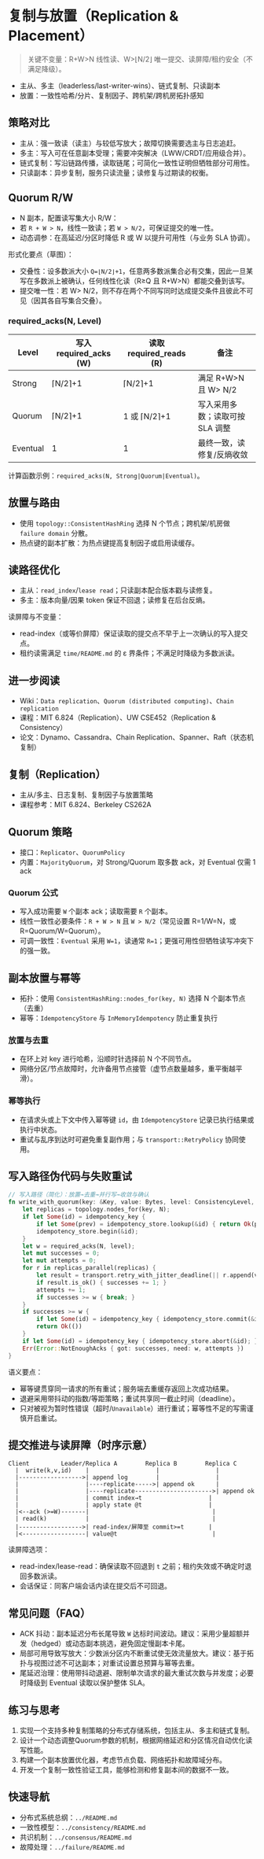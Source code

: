 # 复制与放置（Replication & Placement）

> 关键不变量：R+W>N 线性读、W>⌊N/2⌋ 唯一提交、读屏障/租约安全（不满足降级）。

- 主从、多主（leaderless/last-writer-wins）、链式复制、只读副本
- 放置：一致性哈希/分片、复制因子、跨机架/跨机房拓扑感知

## 策略对比

- 主从：强一致读（读主）与较低写放大；故障切换需要选主与日志追赶。
- 多主：写入可在任意副本受理；需要冲突解决（LWW/CRDT/应用级合并）。
- 链式复制：写沿链路传播，读取链尾；可简化一致性证明但牺牲部分可用性。
- 只读副本：异步复制，服务只读流量；读修复与过期读的权衡。

## Quorum R/W

- N 副本，配置读写集大小 R/W：
- 若 `R + W > N`，线性一致读；若 `W > N/2`，可保证提交的唯一性。
- 动态调参：在高延迟/分区时降低 R 或 W 以提升可用性（与业务 SLA 协调）。

形式化要点（草图）：

- 交叠性：设多数派大小 `Q=⌊N/2⌋+1`，任意两多数派集合必有交集，因此一旦某写在多数派上被确认，任何线性化读（R≥Q 且 R+W>N）都能交叠到该写。
- 提交唯一性：若 W> N/2，则不存在两个不同写同时达成提交条件且彼此不可见（因其各自写集合交叠）。

### required_acks(N, Level)

| Level     | 写入 required_acks (W)        | 读取 required_reads (R)        | 备注 |
|-----------|-------------------------------|--------------------------------|------|
| Strong    | ⌈N/2⌉+1                       | ⌈N/2⌉+1                        | 满足 R+W>N 且 W> N/2 |
| Quorum    | ⌈N/2⌉+1                       | 1 或 ⌈N/2⌉+1                   | 写入采用多数；读取可按 SLA 调整 |
| Eventual  | 1                             | 1                              | 最终一致，读修复/反熵收敛 |

计算函数示例：`required_acks(N, Strong|Quorum|Eventual)`。

## 放置与路由

- 使用 `topology::ConsistentHashRing` 选择 N 个节点；跨机架/机房做 `failure domain` 分散。
- 热点键的副本扩散：为热点键提高复制因子或启用读缓存。

## 读路径优化

- 主从：`read_index`/`lease read`；只读副本配合版本戳与读修复。
- 多主：版本向量/因果 token 保证不回退；读修复在后台反熵。

读屏障与不变量：

- read-index（或等价屏障）保证读取的提交点不早于上一次确认的写入提交点。
- 租约读需满足 `time/README.md` 的 ε 界条件；不满足时降级为多数派读。

## 进一步阅读

- Wiki：`Data replication`、`Quorum (distributed computing)`、`Chain replication`
- 课程：MIT 6.824（Replication）、UW CSE452（Replication & Consistency）
- 论文：Dynamo、Cassandra、Chain Replication、Spanner、Raft（状态机复制）

## 复制（Replication）

- 主从/多主、日志复制、复制因子与放置策略
- 课程参考：MIT 6.824、Berkeley CS262A

## Quorum 策略

- 接口：`Replicator`、`QuorumPolicy`
- 内置：`MajorityQuorum`，对 Strong/Quorum 取多数 ack，对 Eventual 仅需 1 ack

### Quorum 公式

- 写入成功需要 `W` 个副本 ack；读取需要 `R` 个副本。
- 线性一致性必要条件：`R + W > N` 且 `W > N/2`（常见设置 R=1/W=N，或 R=Quorum/W=Quorum）。
- 可调一致性：`Eventual` 采用 `W=1`，读通常 `R=1`；更强可用性但牺牲读写冲突下的强一致。

## 副本放置与幂等

- 拓扑：使用 `ConsistentHashRing::nodes_for(key, N)` 选择 N 个副本节点（去重）
- 幂等：`IdempotencyStore` 与 `InMemoryIdempotency` 防止重复执行

### 放置与去重

- 在环上对 key 进行哈希，沿顺时针选择前 N 个不同节点。
- 网络分区/节点故障时，允许备用节点接管（虚节点数量越多，重平衡越平滑）。

### 幂等执行

- 在请求头或上下文中传入幂等键 `id`，由 `IdempotencyStore` 记录已执行结果或执行中状态。
- 重试与乱序到达时可避免重复副作用；与 `transport::RetryPolicy` 协同使用。

## 写入路径伪代码与失败重试

```rust
// 写入路径（简化）：放置→去重→并行写→收敛与确认
fn write_with_quorum(key: &Key, value: Bytes, level: ConsistencyLevel, idempotency_key: Option<Id>) -> Result<()> {
    let replicas = topology.nodes_for(key, N);
    if let Some(id) = idempotency_key {
        if let Some(prev) = idempotency_store.lookup(&id) { return Ok(prev); }
        idempotency_store.begin(&id);
    }
    let w = required_acks(N, level);
    let mut successes = 0;
    let mut attempts = 0;
    for r in replicas_parallel(replicas) {
        let result = transport.retry_with_jitter_deadline(|| r.append(value.clone()));
        if result.is_ok() { successes += 1; }
        attempts += 1;
        if successes >= w { break; }
    }
    if successes >= w {
        if let Some(id) = idempotency_key { idempotency_store.commit(&id); }
        return Ok(())
    }
    if let Some(id) = idempotency_key { idempotency_store.abort(&id); }
    Err(Error::NotEnoughAcks { got: successes, need: w, attempts })
}
```

语义要点：

- 幂等键贯穿同一请求的所有重试；服务端去重缓存返回上次成功结果。
- 退避采用带抖动的指数/等距策略；重试共享同一截止时间（deadline）。
- 只对被视为暂时性错误（超时/`Unavailable`）进行重试；幂等性不足的写需谨慎开启重试。

## 提交推进与读屏障（时序示意）

```text
Client         Leader/Replica A        Replica B        Replica C
  |  write(k,v,id)    |                   |                |
  |------------------>| append log        |                |
  |                   |----replicate----->| append ok      |
  |                   |----replicate---------------------->| append ok
  |                   | commit index→t                   |
  |                   | apply state @t                   |
  |<--ack (>=W)-------|                                   |
  | read(k)           |                                   |
  |------------------>| read-index/屏障至 commit>=t       |
  |<------------------| value@t                           |
```

读屏障选项：

- read-index/lease-read：确保读取不回退到 `t` 之前；租约失效或不确定时退回多数派读。
- 会话保证：同客户端会话内读在提交后不可回退。

## 常见问题（FAQ）

- ACK 抖动：副本延迟分布长尾导致 `W` 达标时间波动。建议：采用少量超额并发（hedged）或动态副本挑选，避免固定慢副本卡尾。
- 局部可用导致写放大：少数派分区内不断重试使无效流量放大。建议：基于拓扑与视图过滤不可达副本；对重试设置总预算与幂等去重。
- 尾延迟治理：使用带抖动退避、限制单次请求的最大重试次数与并发度；必要时降级到 Eventual 读取以保护整体 SLA。

## 练习与思考

1. 实现一个支持多种复制策略的分布式存储系统，包括主从、多主和链式复制。
2. 设计一个动态调整Quorum参数的机制，根据网络延迟和分区情况自动优化读写性能。
3. 构建一个副本放置优化器，考虑节点负载、网络拓扑和故障域分布。
4. 开发一个复制一致性验证工具，能够检测和修复副本间的数据不一致。

## 快速导航

- 分布式系统总纲：`../README.md`
- 一致性模型：`../consistency/README.md`
- 共识机制：`../consensus/README.md`
- 故障处理：`../failure/README.md`

